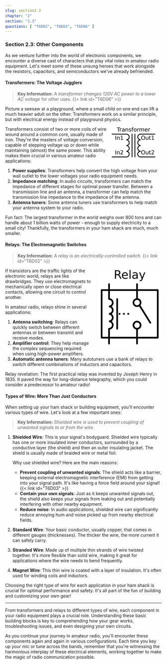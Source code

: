 ```yaml
---
slug: section2.3
chapter: "2"
section: "2.3"
questions: [ "T6D02", "T6D03", "T6D06" ]
---
```


### Section 2.3: Other Components

As we venture further into the world of electronic components, we encounter a diverse cast of characters that play vital roles in amateur radio equipment. Let's meet some of these unsung heroes that work alongside the resistors, capacitors, and semiconductors we've already befriended.

#### Transformers: The Voltage Jugglers

> **Key Information:** A *transformer changes 120V AC power to a lower AC voltage* for other uses. {{< link id="T6D06" >}}

Picture a seesaw at a playground, where a small child on one end can lift a much heavier adult on the other. Transformers work on a similar principle, but with electrical energy instead of playground physics.

<img src="../../../images/s2-3-transformer.svg" alt="Transformer schematic diagram" style="width: 150px; float: right; padding-right: 1rem; ">
Transformers consist of two or more coils of wire wound around a common core, usually made of iron. They're the masters of voltage conversion, capable of stepping voltage up or down while maintaining (almost) the same power. This ability makes them crucial in various amateur radio applications:

1. **Power supplies**: Transformers help convert the high voltage from your wall outlet to the lower voltages your radio equipment needs.
2. **Impedance matching**: In audio circuits, transformers can match the impedance of different stages for optimal power transfer. Between a transmission line and an antenna, a transformer can help match the transmission line impedance to the impedance of the antenna.
3. **Antenna tuners**: Some antenna tuners use transformers to help match your antenna system to your radio.

Fun fact: The largest transformer in the world weighs over 800 tons and can handle about 1 billion watts of power - enough to supply electricity to a small city! Thankfully, the transformers in your ham shack are much, much smaller.

#### Relays: The Electromagnetic Switches

> **Key Information:** A *relay is an electrically-controlled switch*. {{< link id="T6D02" >}}

<img src="../../../images/s2-3-relay.svg" alt="Relay schematic diagram" style="float: right; padding-left: 1rem;">

If transistors are the traffic lights of the electronic world, relays are like drawbridges. They use electromagnets to mechanically open or close electrical contacts, allowing one circuit to control another.

In amateur radio, relays shine in several applications:

1. **Antenna switching**: Relays can quickly switch between different antennas or between transmit and receive modes.
2. **Amplifier control**: They help manage the complex sequencing required when using high-power amplifiers.
3. **Automatic antenna tuners**: Many autotuners use a bank of relays to switch different combinations of inductors and capacitors.

Relay revelation: The first practical relay was invented by Joseph Henry in 1835. It paved the way for long-distance telegraphy, which you could consider a predecessor to amateur radio!

#### Types of Wire: More Than Just Conductors

When setting up your ham shack or building equipment, you'll encounter various types of wire. Let's look at a few important ones:

> **Key Information:** *Shielded wire is used to prevent coupling of unwanted signals to or from the wire*.

1. **Shielded Wire**: This is your signal's bodyguard. Shielded wire typically has one or more insulated inner conductors, surrounded by a conductive layer (the shield) and then an outer insulating jacket. The shield is usually made of braided wire or metal foil.

   Why use shielded wire? Here are the main reasons:
   - **Prevent coupling of unwanted signals**: The shield acts like a barrier, keeping external electromagnetic interference (EMI) from getting into your signal path. It's like having a force field around your signal! {{< link id="T6D03" >}}
   - **Contain your own signals**: Just as it keeps unwanted signals out, the shield also keeps your signals from leaking out and potentially interfering with other nearby equipment.
   - **Reduce noise**: In audio applications, shielded wire can significantly reduce annoying hum and noise picked up from nearby electrical fields.

2. **Standard Wire**: Your basic conductor, usually copper, that comes in different gauges (thicknesses). The thicker the wire, the more current it can safely carry.

3. **Stranded Wire**: Made up of multiple thin strands of wire twisted together. It's more flexible than solid wire, making it great for applications where the wire needs to bend frequently.

4. **Magnet Wire**: This thin wire is coated with a layer of insulation. It's often used for winding coils and inductors.

Choosing the right type of wire for each application in your ham shack is crucial for optimal performance and safety. It's all part of the fun of building and customizing your own gear!

---

From transformers and relays to different types of wire, each component in your radio equipment plays a crucial role. Understanding these basic building blocks is key to comprehending how your gear works, troubleshooting issues, and even designing your own circuits.

As you continue your journey in amateur radio, you'll encounter these components again and again in various configurations. Each time you key up your mic or tune across the bands, remember that you're witnessing the harmonious interplay of these electrical elements, working together to make the magic of radio communication possible.
